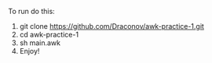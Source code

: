 To run do this:
1) git clone https://github.com/Draconov/awk-practice-1.git
2) cd awk-practice-1
3) sh main.awk
4) Enjoy!
